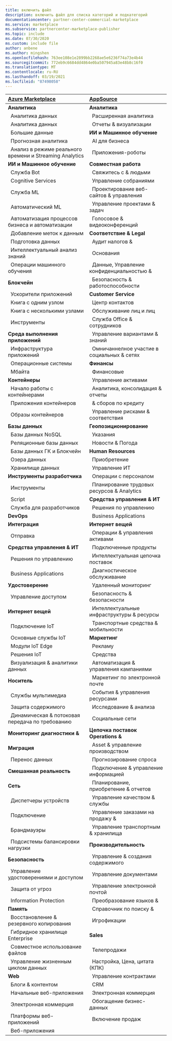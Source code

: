 ```yaml
---
title: включить файл
description: включить файл для списка категорий и подкатегорий
documentationcenter: partner-center-commercial-marketplace
ms.service: marketplace
ms.subservice: partnercenter-marketplace-publisher
ms.topic: include
ms.date: 07/30/2020
ms.custom: include file
author: anbene
ms.author: mingshen
ms.openlocfilehash: 763ee108e1e2899bb2268ae5e6236f74a73e4b44
ms.sourcegitcommit: 772eb9c6684dd4864e0ba507945a83e48b8c16f0
ms.translationtype: MT
ms.contentlocale: ru-RU
ms.lasthandoff: 03/19/2021
ms.locfileid: "87498058"
---
```

| [**Azure Marketplace**](https://azuremarketplace.microsoft.com/marketplace/apps)  | [**AppSource**](https://appsource.microsoft.com/marketplace/apps) |
| :------------------- |:----------------|
|**Аналитика** | **Аналитика** |
| &nbsp;&nbsp;Аналитика данных | &nbsp;&nbsp;Расширенная аналитика  |
| &nbsp;&nbsp;Аналитика данных |  &nbsp;&nbsp;Отчеты & визуализации |
| &nbsp;&nbsp;Большие данные | **ИИ и Машинное обучение**  |
| &nbsp;&nbsp;Прогнозная аналитика | &nbsp;&nbsp;AI для бизнеса |
| &nbsp;&nbsp;Анализ в режиме реального времени и Streaming Analytics | &nbsp;&nbsp;Приложения-роботы |
| **ИИ и Машинное обучение** | **Совместная работа** |
| &nbsp;&nbsp;Служба Bot | &nbsp;&nbsp;Свяжитесь с & людьми |
| &nbsp;&nbsp;Cognitive Services | &nbsp;&nbsp;Управление собраниями |
| &nbsp;&nbsp;Служба ML | &nbsp;&nbsp;Проектирование веб-сайтов & управления |
| &nbsp;&nbsp;Автоматический ML | &nbsp;&nbsp;Управление проектами & задач |
| &nbsp;&nbsp;Автоматизация процессов бизнеса и автоматизации | &nbsp;&nbsp;Голосовое & видеоконференций |
| &nbsp;&nbsp;Добавление меток к данным | **Соответствие & Legal** |
| &nbsp;&nbsp;Подготовка данных | &nbsp;&nbsp;Аудит налогов & |
| &nbsp;&nbsp;Интеллектуальный анализ знаний | &nbsp;&nbsp;Основания |
| &nbsp;&nbsp;Операции машинного обучения | &nbsp;&nbsp;Данные, Управление конфиденциальностью & |
| **Блокчейн**  | &nbsp;&nbsp;Безопасность & работоспособности |
| &nbsp;&nbsp;Ускорители приложений | **Customer Service**  |
| &nbsp;&nbsp;Книга с одним узлом | &nbsp;&nbsp;Центр контактов |
| &nbsp;&nbsp;Книга с несколькими узлами | &nbsp;&nbsp;Обслуживание лиц и лиц |
| &nbsp;&nbsp;Инструменты | &nbsp;&nbsp;Служба Office & сотрудников |
| **Среда выполнения приложений**  | &nbsp;&nbsp;Управление вариантами & знаний |
| &nbsp;&nbsp;Инфраструктура приложений | &nbsp;&nbsp;Омничаннелное участие в социальных & сетях |
| &nbsp;&nbsp;Операционные системы | **Финансы** |
| &nbsp;&nbsp;Мбайта | &nbsp;&nbsp;Финансовые |
| **Контейнеры**  | &nbsp;&nbsp;Управление активами |
| &nbsp;&nbsp;Начало работы с контейнерами | &nbsp;&nbsp;Аналитика, консолидация & отчеты |
| &nbsp;&nbsp;Приложения контейнеров | &nbsp;&nbsp;& сборов по кредиту |
| &nbsp;&nbsp;Образы контейнеров | &nbsp;&nbsp;Управление рисками & соответствия |
| **Базы данных**  | **Геопозиционирование** |
| &nbsp;&nbsp;Базы данных NoSQL | &nbsp;&nbsp;Указания |
| &nbsp;&nbsp;Реляционные базы данных | &nbsp;&nbsp;Новости & Погода |
| &nbsp;&nbsp;Базы данных ГК и Блокчейн | **Human Resources** |
| &nbsp;&nbsp;Озера данных | &nbsp;&nbsp;Приобретение |
| &nbsp;&nbsp;Хранилище данных | &nbsp;&nbsp;Управление ИТ |
| **Инструменты разработчика**  | &nbsp;&nbsp;Операции с персоналом |
| &nbsp;&nbsp;Инструменты | &nbsp;&nbsp;Планирование трудовых ресурсов & Analytics |
| &nbsp;&nbsp;Script | **Средства управления & ИТ** |
| &nbsp;&nbsp;Служба для разработчиков | &nbsp;&nbsp;Решения по управлению |
| **DevOps**  | &nbsp;&nbsp;Business Applications |
| **Интеграция**  | **Интернет вещей** |
| &nbsp;&nbsp;Отправка | &nbsp;&nbsp;Операции & управления активами |
| **Средства управления & ИТ**  | &nbsp;&nbsp;Подключенные продукты |
| &nbsp;&nbsp;Решения по управлению | &nbsp;&nbsp;Интеллектуальная цепочка поставок |
| &nbsp;&nbsp;Business Applications | &nbsp;&nbsp;Диагностическое обслуживание |
| **Удостоверение**  | &nbsp;&nbsp;Удаленный мониторинг |
| &nbsp;&nbsp;Управление доступом | &nbsp;&nbsp;Безопасность & безопасности |
| **Интернет вещей**  | &nbsp;&nbsp;Интеллектуальные инфраструктуры & ресурсы |
| &nbsp;&nbsp;Подключение IoT | &nbsp;&nbsp;Транспортные средства & мобильности |
| &nbsp;&nbsp;Основные службы IoT | **Маркетинг** |
| &nbsp;&nbsp;Модули IoT Edge | &nbsp;&nbsp;Рекламу |
| &nbsp;&nbsp;Решения IoT | &nbsp;&nbsp;Средства |
| &nbsp;&nbsp;Визуализация & аналитики данных | &nbsp;&nbsp;Автоматизация & управления кампаниями |
| **Носитель**  | &nbsp;&nbsp;Маркетинг по электронной почте |
| &nbsp;&nbsp;Службы мультимедиа | &nbsp;&nbsp;События & управления ресурсами |
| &nbsp;&nbsp;Защита содержимого | &nbsp;&nbsp;Исследование & анализа |
| &nbsp;&nbsp;Динамическая & потоковая передача по требованию | &nbsp;&nbsp;Социальные сети |
| **Мониторинг диагностики &**  | **Цепочка поставок Operations &** |
| **Миграция**  | &nbsp;&nbsp;Asset & управление производством |
| &nbsp;&nbsp;Перенос данных | &nbsp;&nbsp;Прогнозирование спроса |
| **Смешанная реальность**  | &nbsp;&nbsp;Подключение & управление информацией |
| **Сеть**  | &nbsp;&nbsp;Планирование, приобретение & отчетов |
| &nbsp;&nbsp;Диспетчеры устройств | &nbsp;&nbsp;Управление качеством & службы |
| &nbsp;&nbsp;Подключение | &nbsp;&nbsp;Управление заказами на продажу & |
| &nbsp;&nbsp;Брандмауэры | &nbsp;&nbsp;Управление транспортным & хранилища |
| &nbsp;&nbsp;Подсистемы балансировки нагрузки | **Производительность** |
| **Безопасность**  | &nbsp;&nbsp;Управление & создания содержимого |
| &nbsp;&nbsp;Управление удостоверениями и доступом | &nbsp;&nbsp;Управление документами |
| &nbsp;&nbsp;Защита от угроз | &nbsp;&nbsp;Управление электронной почтой |
| &nbsp;&nbsp;Information Protection | &nbsp;&nbsp;Преобразование языков & |
| **Память**  | &nbsp;&nbsp;Справочник по поиску & |
| &nbsp;&nbsp;Восстановление & резервного копирования | &nbsp;&nbsp;Игрофикации |
| &nbsp;&nbsp;Гибридное хранилище Enterprise | **Sales** |
| &nbsp;&nbsp;Совместное использование файлов | &nbsp;&nbsp;Телепродажи |
| &nbsp;&nbsp;Управление жизненным циклом данных | &nbsp;&nbsp;Настройка, Цена, цитата (КПК) |
| **Web**  | &nbsp;&nbsp;Управление контрактами |
| &nbsp;&nbsp;Блоги & контентом | &nbsp;&nbsp;CRM |
| &nbsp;&nbsp;Начальные веб-приложения | &nbsp;&nbsp;Электронная коммерция |
| &nbsp;&nbsp;Электронная коммерция | &nbsp;&nbsp;Обогащение бизнес-данных  |
| &nbsp;&nbsp;Платформы веб-приложений | &nbsp;&nbsp;Включение продаж  |
| &nbsp;&nbsp;Веб-приложения |  |

